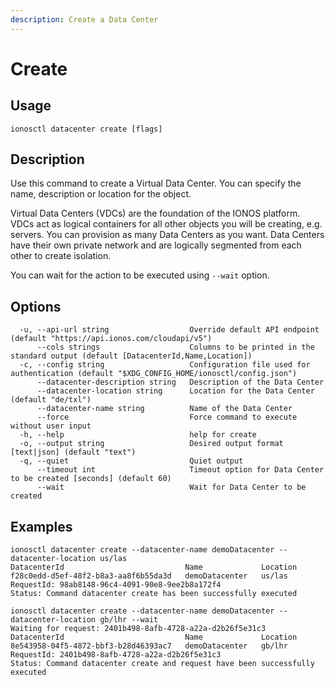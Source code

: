 ```yaml
---
description: Create a Data Center
---
```


# Create

## Usage

```text
ionosctl datacenter create [flags]
```

## Description

Use this command to create a Virtual Data Center. You can specify the name, description or location for the object.

Virtual Data Centers (VDCs) are the foundation of the IONOS platform. VDCs act as logical containers for all other objects you will be creating, e.g. servers. You can provision as many Data Centers as you want. Data Centers have their own private network and are logically segmented from each other to create isolation.

You can wait for the action to be executed using `--wait` option.

## Options

```text
  -u, --api-url string                  Override default API endpoint (default "https://api.ionos.com/cloudapi/v5")
      --cols strings                    Columns to be printed in the standard output (default [DatacenterId,Name,Location])
  -c, --config string                   Configuration file used for authentication (default "$XDG_CONFIG_HOME/ionosctl/config.json")
      --datacenter-description string   Description of the Data Center
      --datacenter-location string      Location for the Data Center (default "de/txl")
      --datacenter-name string          Name of the Data Center
      --force                           Force command to execute without user input
  -h, --help                            help for create
  -o, --output string                   Desired output format [text|json] (default "text")
  -q, --quiet                           Quiet output
      --timeout int                     Timeout option for Data Center to be created [seconds] (default 60)
      --wait                            Wait for Data Center to be created
```

## Examples

```text
ionosctl datacenter create --datacenter-name demoDatacenter --datacenter-location us/las
DatacenterId                           Name             Location
f28c0edd-d5ef-48f2-b8a3-aa8f6b55da3d   demoDatacenter   us/las
RequestId: 98ab8148-96c4-4091-90e8-9ee2b8a172f4
Status: Command datacenter create has been successfully executed

ionosctl datacenter create --datacenter-name demoDatacenter --datacenter-location gb/lhr --wait 
Waiting for request: 2401b498-8afb-4728-a22a-d2b26f5e31c3
DatacenterId                           Name             Location
8e543958-04f5-4872-bbf3-b28d46393ac7   demoDatacenter   gb/lhr
RequestId: 2401b498-8afb-4728-a22a-d2b26f5e31c3
Status: Command datacenter create and request have been successfully executed
```

